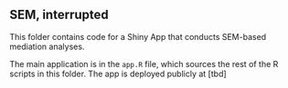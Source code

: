 ## SEM, interrupted

This folder contains code for a Shiny App that conducts SEM-based mediation analyses. 

The main application is in the `app.R` file, which sources the rest of the R scripts in this folder. The app is deployed publicly at [tbd]
